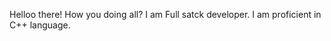 Helloo there!
How you doing all? 
I am Full satck developer.
I am proficient in C++ language.



<!---
vivekcode01/vivekcode01 is a ✨ special ✨ repository because its `README.md` (this file) appears on your GitHub profile.
You can click the Preview link to take a look at your changes.
--->
